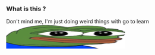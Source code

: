 ### What is this ?

Don't mind me, I'm just doing weird things with go to learn 
![alt text](source/widepeepoGlad.png?raw=true)
